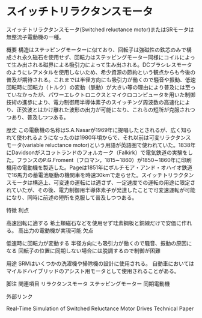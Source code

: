 # スイッチトリラクタンスモータ

スイッチトリラクタンスモータ(Switched reluctance motor)またはSRモータは無整流子電動機の一種。

概要
構造はステッピングモーターに似ており、回転子は強磁性の鉄芯のみで構成され永久磁石を使用せず、回転力はステッピングモーター同様にコイルによって生み出される磁界による吸引力によって生み出される。DCブラシレスモータのようにレアメタルを使用しないため、希少資源の節約という観点からも今後の普及が期待される。これまでは半径方向にも吸引力が働くので騒音や振動、低速回転時に回転力（トルク）の変動（脈動）が大きい等の理由により普及には至っていなかったが、パワーエレクトロニクスとマイクロコンピュータを用いた制御技術の進歩により、電力制御用半導体素子のスイッチング周波数の高速化により、正弦波とはかけ離れた波形の出力が可能になり、これらの短所が克服されつつあり、普及しつつある。

歴史
この電動機の名称はS.A.Nasarが1969年に提唱したとされるが、広く知られて使われるようになったのは1980年頃からで、それ以前は可変リラクタンスモータ(variable reluctance motor)という用語が英語圏で使われていた。1838年にDavidsonがスコットランドのフォルカーク（Falkirk）で電気鉄道の実験をした。フランスのP.G.Froment（フロマン，1815∼1860）が1850∼1860年に印刷機用の電動機を製造した。Pageは1851年にボルチモア・アンド・オハイオ鉄道で16馬力の蓄電池駆動の機関車を時速30kmで走らせた。スイッチトリラクタンスモータは構造上、可変速の運転には適さず、一定速度での運転の用途に限定されていたが、その後、電力制御用半導体素子が発達したことで可変速運転が可能になり、同時に前述の短所を克服して普及しつつある。

特徴
利点

高速回転に適する
希土類磁石などを使用せず珪素鋼板と銅線だけで安価に作れる。
高出力の電動機が実現可能
欠点

低速時に回転力が変動する
半径方向にも吸引力が働くので騒音、振動の原因になる
回転子の位置に同期しない場合には脱調するので制御が困難

用途
SRMはいくつかの洗濯機や掃除機の設計に使用される。
自動車においてはマイルドハイブリッドのアシスト用モータとして使用されることがある。

脚注
関連項目
リラクタンスモータ
ステッピングモーター
同期電動機

外部リンク

Real-Time Simulation of Switched Reluctance Motor Drives Technical Paper